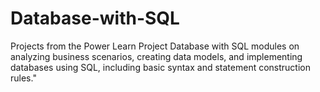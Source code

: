 # Database-with-SQL
Projects from the Power Learn Project Database with SQL modules  on analyzing business scenarios, creating data models, and implementing databases using SQL, including basic syntax and statement construction rules."
